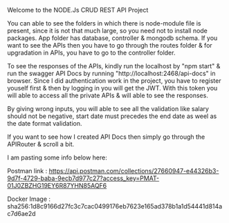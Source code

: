 Welcome to the NODE.Js CRUD REST API Project


You can able to see the folders in which there is node-module file is present, since it is not that much large, so you need not to install node packages.
App folder has database, controller & mongodb schema.
If you want to see the APIs then you have to go through the routes folder & for upgradation in APIs, you have to go to the controller folder.

To see the responses of the APIs, kindly run the localhost by "npm start" & run the swagger API Docs by running "http://localhost:2468/api-docs" in browser.
Since I did authentication work in the project, you have to register youself first & then by logging in you will get the JWT. 
With this token you will able to access all the private APIs & will able to see the responses.

By giving wrong inputs, you will able to see all the validation like salary should not be negative, start date must precedes the end date as weel as the date format validation.

If you want to see how I created API Docs then simply go through the APIRouter & scroll a bit.

I am pasting some info below here:

Postman link : https://api.postman.com/collections/27660947-e44326b3-9d7f-4729-baba-9ecb7d977c27?access_key=PMAT-01J0ZBZHG19EY6R87YHN85AQF6

Docker Image : sha256:1d8c9166d27fc3c7cac0499176eb7623e165ad378b1a1d54441d814ac7d6ae2d

